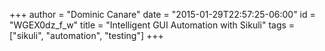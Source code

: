 +++
author = "Dominic Canare"
date = "2015-01-29T22:57:25-06:00"
id = "WGEX0dz_f_w"
title = "Intelligent GUI Automation with Sikuli"
tags = ["sikuli", "automation", "testing"]
+++
